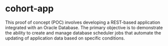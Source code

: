 # cohort-app
This proof of concept (POC) involves developing a REST-based application integrated with an Oracle Database. The primary objective is to demonstrate the ability to create and manage database scheduler jobs that automate the updating of application data based on specific conditions.
